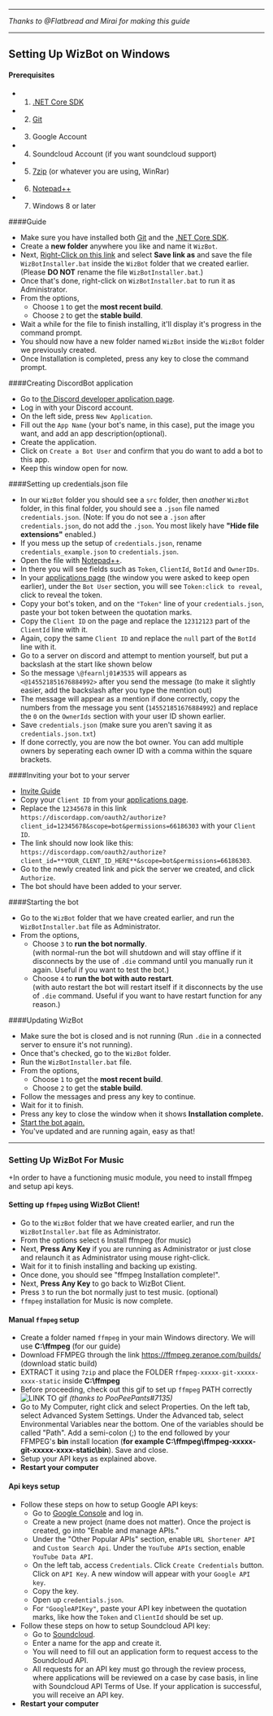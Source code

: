 ________________________________________________________________________________
*Thanks to @Flatbread and Mirai for making this guide*
________________________________________________________________________________

## Setting Up WizBot on Windows

#### Prerequisites 
- 1) [.NET Core SDK][.NET Core SDK]
- 2) [Git][Git]
- 3) Google Account
- 4) Soundcloud Account (if you want soundcloud support)
- 5) [7zip][7zip] (or whatever you are using, WinRar)
- 6) [Notepad++][Notepad++]
- 7) Windows 8 or later

####Guide 
- Make sure you have installed both [Git][Git] and the [.NET Core SDK][.NET Core SDK].
- Create a **new folder** anywhere you like and name it `WizBot`.
- Next, [Right-Click on this link](https://github.com/Wizkiller96/WizBotInstallerWin/raw/master/WizBotInstaller.bat) and select **Save link as** and save the file `WizBotInstaller.bat` inside the `WizBot` folder that we created earlier. (Please **DO NOT** rename the file `WizBotInstaller.bat`.)
- Once that's done, right-click on `WizBotInstaller.bat` to run it as Administrator.
- From the options, 
	- Choose `1` to get the **most recent build**.
	- Choose `2` to get the **stable build**.
- Wait a while for the file to finish installing, it'll display it's progress in the command prompt.
- You should now have a new folder named `WizBot` inside the `WizBot` folder we previously created.
- Once Installation is completed, press any key to close the command prompt.

####Creating DiscordBot application
- Go to [the Discord developer application page][DiscordApp].
- Log in with your Discord account.
- On the left side, press `New Application`.
- Fill out the `App Name` (your bot's name, in this case), put the image you want, and add an app description(optional).
- Create the application.
- Click on `Create a Bot User` and confirm that you do want to add a bot to this app.
- Keep this window open for now.

####Setting up credentials.json file
- In our `WizBot` folder you should see a `src` folder, then *another* `WizBot` folder, in this final folder, you should see a `.json` file named `credentials.json`. (Note: If you do not see a `.json` after `credentials.json`, do not add the `.json`. You most likely have **"Hide file extensions"** enabled.)
- If you mess up the setup of `credentials.json`, rename `credentials_example.json` to `credentials.json`.
- Open the file with [Notepad++][Notepad++].
- In there you will see fields such as `Token`, `ClientId`, `BotId` and `OwnerIDs`.
- In your [applications page][DiscordApp] (the window you were asked to keep open earlier), under the `Bot User` section, you will see `Token:click to reveal`, click to reveal the token.
- Copy your bot's token, and on the `"Token"` line of your `credentials.json`, paste your bot token between the quotation marks.
- Copy the `Client ID` on the page and replace the `12312123` part of the `ClientId` line with it.
- Again, copy the same `Client ID` and replace the `null` part of the `BotId` line with it.
- Go to a server on discord and attempt to mention yourself, but put a backslash at the start like shown below
- So the message `\@fearnlj01#3535` will appears as `<@145521851676884992>` after you send the message (to make it slightly easier, add the backslash after you type the mention out)
- The message will appear as a mention if done correctly, copy the numbers from the message you sent (`145521851676884992`) and replace the `0` on the `OwnerIds` section with your user ID shown earlier.
- Save `credentials.json` (make sure you aren't saving it as `credentials.json.txt`)
- If done correctly, you are now the bot owner. You can add multiple owners by seperating each owner ID with a comma within the square brackets.

####Inviting your bot to your server 
- [Invite Guide][Invite Guide]
- Copy your `Client ID` from your [applications page][DiscordApp].
- Replace the `12345678` in this link `https://discordapp.com/oauth2/authorize?client_id=12345678&scope=bot&permissions=66186303` with your `Client ID`.
- The link should now look like this: `https://discordapp.com/oauth2/authorize?client_id=**YOUR_CLENT_ID_HERE**&scope=bot&permissions=66186303`.
- Go to the newly created link and pick the server we created, and click `Authorize`.
- The bot should have been added to your server.

####Starting the bot
- Go to the `WizBot` folder that we have created earlier, and run the `WizBotInstaller.bat` file as Administrator.
- From the options,
	- Choose `3` to **run the bot normally**.	
	(with normal-run the bot will shutdown and will stay offline if it disconnects by the use of `.die` command until you manually run it again. Useful if you want to test the bot.)
	- Choose `4` to **run the bot with auto restart**.	
	(with auto restart the bot will restart itself if it disconnects by the use of `.die` command. Useful if you want to have restart function for any reason.)

####Updating WizBot
- Make sure the bot is closed and is not running (Run `.die` in a connected server to ensure it's not running).
- Once that's checked, go to the `WizBot` folder.
- Run the `WizBotInstaller.bat` file.
- From the options, 
	- Choose `1` to get the **most recent build**.
	- Choose `2` to get the **stable build**.
- Follow the messages and press any key to continue.
- Wait for it to finish. 
- Press any key to close the window when it shows **Installation complete.** 
- [Start the bot again.](http://wizbot.readthedocs.io/en/latest/guides/Windows%20Guide/#starting-the-bot)
- You've updated and are running again, easy as that!
________________________________________________________________________________

### Setting Up WizBot For Music

+In order to have a functioning music module, you need to install ffmpeg and setup api keys.

#### Setting up `ffmpeg` using WizBot Client!
- Go to the `WizBot` folder that we have created earlier, and run the `WizBotInstaller.bat` file as Administrator.
- From the options select `6` Install ffmpeg (for music)
- Next, **Press Any Key** if you are running as Administrator or just close and relaunch it as Administrator using mouse right-click.
- Wait for it to finish installing and backing up existing. 
- Once done, you should see "ffmpeg Installation complete!".
- Next, **Press Any Key** to go back to WizBot Client.
- Press `3` to run the bot normally just to test music. (optional)
- `ffmpeg` installation for Music is now complete.

#### Manual `ffmpeg` setup 
- Create a folder named `ffmpeg` in your main Windows directory. We will use **C:\ffmpeg** (for our guide)
- Download FFMPEG through the link https://ffmpeg.zeranoe.com/builds/ (download static build)
- EXTRACT it using `7zip` and place the FOLDER `ffmpeg-xxxxx-git-xxxxx-xxxx-static` inside **C:\ffmpeg**
- Before proceeding, check out this gif to set up `ffmpeg` PATH correctly ![LINK TO gif](http://i.imgur.com/aR5l1Hn.gif) *(thanks to PooPeePants#7135)*
- Go to My Computer, right click and select Properties. On the left tab, select Advanced System Settings. Under the Advanced tab, select Environmental Variables near the bottom. One of the variables should be called "Path". Add a semi-colon (;) to the end followed by your FFMPEG's **bin** install location (**for example C:\ffmpeg\ffmpeg-xxxxx-git-xxxxx-xxxx-static\bin**). Save and close.
- Setup your API keys as explained above.
- **Restart your computer**

#### Api keys setup
- Follow these steps on how to setup Google API keys:
    - Go to [Google Console][Google Console] and log in.
    - Create a new project (name does not matter). Once the project is created, go into "Enable and manage APIs."
    - Under the "Other Popular APIs" section, enable `URL Shortener API` and `Custom Search Api`. Under the `YouTube APIs` section, enable `YouTube Data API`.
    - On the left tab, access `Credentials`. Click `Create Credentials` button. Click on `API Key`. A new window will appear with your `Google API key`. 
    - Copy the key.
    - Open up `credentials.json`. 
    - For `"GoogleAPIKey"`, paste your API key inbetween the quotation marks, like how the `Token` and `ClientId` should be set up.
- Follow these steps on how to setup Soundcloud API key:
    - Go to [Soundcloud][Soundcloud]. 
    - Enter a name for the app and create it. 
    - You will need to fill out an application form to request access to the Soundcloud API.
    - All requests for an API key must go through the review process, where applications will be reviewed on a case by case basis, in line with Soundcloud API Terms of Use. If your application is successful, you will receive an API key. 
- **Restart your computer**

[.NET Core SDK]: https://www.microsoft.com/net/core#windowscmd
[Git]: https://git-scm.com/download/win
[7zip]: http://www.7-zip.org/download.html
[DiscordApp]: https://discordapp.com/developers/applications/me
[Notepad++]: https://notepad-plus-plus.org/
[Invite Guide]: http://discord.kongslien.net/guide.html
[Google Console]: https://console.developers.google.com
[Soundcloud]: https://soundcloud.com/you/apps/new